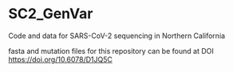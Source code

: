 # SC2_GenVar
Code and data for SARS-CoV-2 sequencing in Northern California

fasta and mutation files for this repository can be found at DOI https://doi.org/10.6078/D1JQ5C
